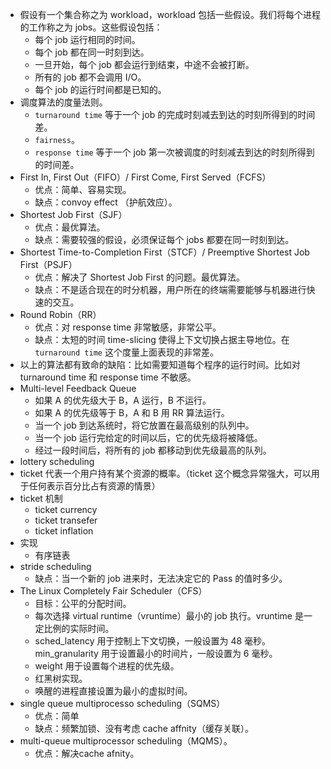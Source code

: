 - 假设有一个集合称之为 workload，workload 包括一些假设。我们将每个进程的工作称之为 jobs。这些假设包括：
  - 每个 job 运行相同的时间。
  - 每个 job 都在同一时刻到达。
  - 一旦开始，每个 job 都会运行到结束，中途不会被打断。
  - 所有的 job 都不会调用 I/O。
  - 每个 job 的运行时间都是已知的。
- 调度算法的度量法则。
  - `turnaround time`  等于一个 job 的完成时刻减去到达的时刻所得到的时间差。
  - `fairness`。
  - `response time` 等于一个 job 第一次被调度的时刻减去到达的时刻所得到的时间差。
- First In, First Out（FIFO）/ First Come, First Served（FCFS）
  - 优点：简单、容易实现。
  - 缺点：convoy effect （护航效应）。
- Shortest Job First（SJF）
  - 优点：最优算法。
  - 缺点：需要较强的假设，必须保证每个 jobs 都要在同一时刻到达。
- Shortest Time-to-Completion First（STCF）/ Preemptive Shortest Job First（PSJF）
  - 优点：解决了 Shortest Job First 的问题。最优算法。
  - 缺点：不是适合现在的时分机器，用户所在的终端需要能够与机器进行快速的交互。
- Round Robin（RR）
  - 优点：对 response time 非常敏感，非常公平。
  - 缺点：太短的时间 time-slicing 使得上下文切换占据主导地位。在 `turnaround time` 这个度量上面表现的非常差。
- 以上的算法都有致命的缺陷：比如需要知道每个程序的运行时间。比如对 turnaround time 和 response time 不敏感。
- Multi-level Feedback Queue
  - 如果 A 的优先级大于 B，A 运行，B 不运行。
  - 如果 A 的优先级等于 B，A 和 B 用 RR 算法运行。
  - 当一个 job 到达系统时，将它放置在最高级别的队列中。
  - 当一个 job 运行完给定的时间以后，它的优先级将被降低。
  - 经过一段时间后，将所有的 job 都移动到优先级最高的队列。
-  lottery scheduling
  - ticket 代表一个用户持有某个资源的概率。（ticket 这个概念异常强大，可以用于任何表示百分比占有资源的情景）
  - ticket 机制
    - ticket currency
    - ticket transefer
    - ticket inflation
  - 实现
    - 有序链表
- stride scheduling
  - 缺点：当一个新的 job 进来时，无法决定它的 Pass 的值时多少。
- The Linux Completely Fair Scheduler（CFS）
  - 目标：公平的分配时间。
  - 每次选择 virtual runtime（vruntime）最小的 job 执行。vruntime 是一定比例的实际时间。
  - sched_latency 用于控制上下文切换，一般设置为 48 毫秒。min_granularity 用于设置最小的时间片，一般设置为 6 毫秒。
  - weight 用于设置每个进程的优先级。
  - 红黑树实现。
  - 唤醒的进程直接设置为最小的虚拟时间。
- single queue multiprocesso scheduling（SQMS）
  - 优点：简单
  - 缺点：频繁加锁、没有考虑 cache affnity（缓存关联）。
- multi-queue multiprocessor scheduling（MQMS）。
  - 优点：解决cache afnity。
